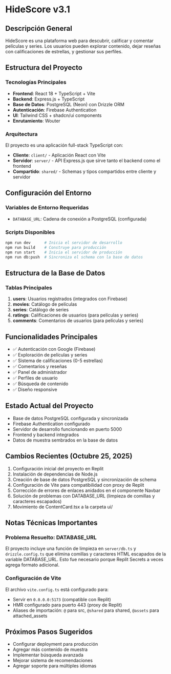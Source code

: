 # HideScore v3.1

## Descripción General
HideScore es una plataforma web para descubrir, calificar y comentar películas y series. Los usuarios pueden explorar contenido, dejar reseñas con calificaciones de estrellas, y gestionar sus perfiles.

## Estructura del Proyecto

### Tecnologías Principales
- **Frontend**: React 18 + TypeScript + Vite
- **Backend**: Express.js + TypeScript
- **Base de Datos**: PostgreSQL (Neon) con Drizzle ORM
- **Autenticación**: Firebase Authentication
- **UI**: Tailwind CSS + shadcn/ui components
- **Enrutamiento**: Wouter

### Arquitectura
El proyecto es una aplicación full-stack TypeScript con:
- **Cliente**: `client/` - Aplicación React con Vite
- **Servidor**: `server/` - API Express.js que sirve tanto el backend como el frontend
- **Compartido**: `shared/` - Schemas y tipos compartidos entre cliente y servidor

## Configuración del Entorno

### Variables de Entorno Requeridas
- `DATABASE_URL`: Cadena de conexión a PostgreSQL (configurada)
### Scripts Disponibles
```bash
npm run dev      # Inicia el servidor de desarrollo
npm run build    # Construye para producción
npm run start    # Inicia el servidor de producción
npm run db:push  # Sincroniza el schema con la base de datos
```

## Estructura de la Base de Datos

### Tablas Principales
1. **users**: Usuarios registrados (integrados con Firebase)
2. **movies**: Catálogo de películas
3. **series**: Catálogo de series
4. **ratings**: Calificaciones de usuarios (para películas y series)
5. **comments**: Comentarios de usuarios (para películas y series)

## Funcionalidades Principales
- ✅ Autenticación con Google (Firebase)
- ✅ Exploración de películas y series
- ✅ Sistema de calificaciones (0-5 estrellas)
- ✅ Comentarios y reseñas
- ✅ Panel de administrador
- ✅ Perfiles de usuario
- ✅ Búsqueda de contenido
- ✅ Diseño responsive

## Estado Actual del Proyecto
- Base de datos PostgreSQL configurada y sincronizada
- Firebase Authentication configurado
- Servidor de desarrollo funcionando en puerto 5000
- Frontend y backend integrados
- Datos de muestra sembrados en la base de datos

## Cambios Recientes (Octubre 25, 2025)
1. Configuración inicial del proyecto en Replit
2. Instalación de dependencias de Node.js
3. Creación de base de datos PostgreSQL y sincronización de schema
4. Configuración de Vite para compatibilidad con proxy de Replit
5. Corrección de errores de enlaces anidados en el componente Navbar
6. Solución de problemas con DATABASE_URL (limpieza de comillas y caracteres escapados)
7. Movimiento de ContentCard.tsx a la carpeta ui/

## Notas Técnicas Importantes

### Problema Resuelto: DATABASE_URL
El proyecto incluye una función de limpieza en `server/db.ts` y `drizzle.config.ts` que elimina comillas y caracteres HTML escapados de la variable DATABASE_URL. Esto fue necesario porque Replit Secrets a veces agrega formato adicional.

### Configuración de Vite
El archivo `vite.config.ts` está configurado para:
- Servir en `0.0.0.0:5173` (compatible con Replit)
- HMR configurado para puerto 443 (proxy de Replit)
- Aliases de importación: `@` para src, `@shared` para shared, `@assets` para attached_assets

## Próximos Pasos Sugeridos
- Configurar deployment para producción
- Agregar más contenido de muestra
- Implementar búsqueda avanzada
- Mejorar sistema de recomendaciones
- Agregar soporte para múltiples idiomas
